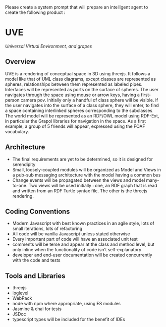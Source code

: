 Please create a system prompt that will prepare an intelligent agent to create the following product :

# UVE

_Universal Virtual Environment, and grapes_

## Overview

UVE is a rendering of conceptual space in 3D using threejs. It follows a model like that of UML class diagrams, except classes are represented as spheres, relationships between them represented as labeled pipes. Interfaces will be represented as ports on the surface of spheres. The user navigates through the space using mouse or arrow keys, having a first-person camera pov. Initially only a handful of class sphere will be visible. If the user navigates into the surface of a class sphere, they will enter, to find a space containing interlinked spheres corresponding to the subclasses.
The world model will be represented as an RDF/OWL model using RDF-Ext, in particular the Grapoi libraries for navigation in the space.
As a first example, a group of 5 friends will appear, expressed using the FOAF vocabulary.

## Architecture

- The final requirements are yet to be determined, so it is designed for serendipity
- Small, loosely-coupled modules will be organized as Model and Views in a pub-sub messaging architecture with the model having a common bus
- Change events will be propagated between the views and model many-to-one. Two views will be used initially : one, an RDF graph that is read and written from an RDF Turtle syntax file. The other is the threejs rendering.

## Coding Conventions

- Modern Javascript with best known practices in an agile style, lots of small iterations, lots of refactoring
- All code will be vanilla Javascript unless stated otherwise
- Every important part of code will have an associated unit test
- comments will be terse and appear at the class and method level, but only inline when the functionality of code isn't self-explanatory
- developer and end-user documentation will be created concurrently with the code and tests

## Tools and Libraries

- threejs
- loglevel
- WebPack
- node with npm where appropriate, using ES modules
- Jasmine & chai for tests
- JSDoc
- typescript types will be included for the benefit of IDEs
